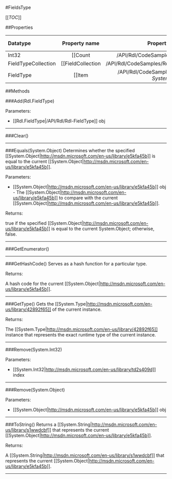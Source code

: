 #FieldsType

[[_TOC_]]

##Properties

|Datatype|Property name|Property description|Default Value|
|:-------|:----------:|:-----------------:|:-----------:|
|Int32|[[Count|/API/Rdl/CodeSamples/Rdl_FieldsType_Count]]||0|
|FieldTypeCollection|[[FieldCollection|/API/Rdl/CodeSamples/Rdl_FieldsType_FieldCollection]]||null|
|FieldType|[[Item|/API/Rdl/CodeSamples/Rdl_FieldsType_Item_-_System_Int32_-_]]||null|


##Methods

###Add(Rdl.FieldType)


Parameters: 

* [[Rdl.FieldType|/API/Rdl/Rdl-FieldType]] obj 






---


###Clear()







---


###Equals(System.Object)
Determines whether the specified [[System.Object|http://msdn.microsoft.com/en-us/library/e5kfa45b]] is equal to the current [[System.Object|http://msdn.microsoft.com/en-us/library/e5kfa45b]].

Parameters: 

* [[System.Object|http://msdn.microsoft.com/en-us/library/e5kfa45b]] obj  - The [[System.Object|http://msdn.microsoft.com/en-us/library/e5kfa45b]] to compare with the current [[System.Object|http://msdn.microsoft.com/en-us/library/e5kfa45b]].





Returns:

true if the specified [[System.Object|http://msdn.microsoft.com/en-us/library/e5kfa45b]] is equal to the current System.Object; otherwise, false.


---


###GetEnumerator()







---


###GetHashCode()
 Serves as a hash function for a particular type.  





Returns:

A hash code for the current [[System.Object|http://msdn.microsoft.com/en-us/library/e5kfa45b]].


---


###GetType()
Gets the [[System.Type|http://msdn.microsoft.com/en-us/library/42892f65]] of the current instance.





Returns:

The [[System.Type|http://msdn.microsoft.com/en-us/library/42892f65]] instance that represents the exact runtime type of the current instance.


---


###Remove(System.Int32)


Parameters: 

* [[System.Int32|http://msdn.microsoft.com/en-us/library/td2s409d]] index 






---


###Remove(System.Object)


Parameters: 

* [[System.Object|http://msdn.microsoft.com/en-us/library/e5kfa45b]] obj 






---


###ToString()
Returns a [[System.String|http://msdn.microsoft.com/en-us/library/s1wwdcbf]] that represents the current [[System.Object|http://msdn.microsoft.com/en-us/library/e5kfa45b]].





Returns:

A [[System.String|http://msdn.microsoft.com/en-us/library/s1wwdcbf]] that represents the current [[System.Object|http://msdn.microsoft.com/en-us/library/e5kfa45b]].


---


